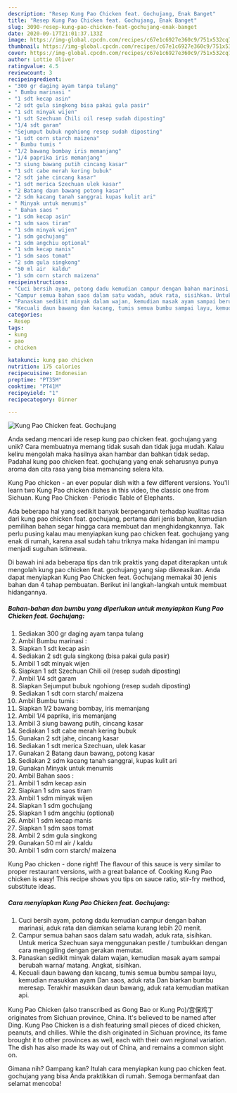 ```yaml
---
description: "Resep Kung Pao Chicken feat. Gochujang, Enak Banget"
title: "Resep Kung Pao Chicken feat. Gochujang, Enak Banget"
slug: 3090-resep-kung-pao-chicken-feat-gochujang-enak-banget
date: 2020-09-17T21:01:37.133Z
image: https://img-global.cpcdn.com/recipes/c67e1c6927e360c9/751x532cq70/kung-pao-chicken-feat-gochujang-foto-resep-utama.jpg
thumbnail: https://img-global.cpcdn.com/recipes/c67e1c6927e360c9/751x532cq70/kung-pao-chicken-feat-gochujang-foto-resep-utama.jpg
cover: https://img-global.cpcdn.com/recipes/c67e1c6927e360c9/751x532cq70/kung-pao-chicken-feat-gochujang-foto-resep-utama.jpg
author: Lottie Oliver
ratingvalue: 4.5
reviewcount: 3
recipeingredient:
- "300 gr daging ayam tanpa tulang"
- " Bumbu marinasi "
- "1 sdt kecap asin"
- "2 sdt gula singkong bisa pakai gula pasir"
- "1 sdt minyak wijen"
- "1 sdt Szechuan Chili oil resep sudah diposting"
- "1/4 sdt garam"
- "Sejumput bubuk ngohiong resep sudah diposting"
- "1 sdt corn starch maizena"
- " Bumbu tumis "
- "1/2 bawang bombay iris memanjang"
- "1/4 paprika iris memanjang"
- "3 siung bawang putih cincang kasar"
- "1 sdt cabe merah kering bubuk"
- "2 sdt jahe cincang kasar"
- "1 sdt merica Szechuan ulek kasar"
- "2 Batang daun bawang potong kasar"
- "2 sdm kacang tanah sanggrai kupas kulit ari"
- " Minyak untuk menumis"
- " Bahan saos "
- "1 sdm kecap asin"
- "1 sdm saos tiram"
- "1 sdm minyak wijen"
- "1 sdm gochujang"
- "1 sdm angchiu optional"
- "1 sdm kecap manis"
- "1 sdm saos tomat"
- "2 sdm gula singkong"
- "50 ml air  kaldu"
- "1 sdm corn starch maizena"
recipeinstructions:
- "Cuci bersih ayam, potong dadu kemudian campur dengan bahan marinasi, aduk rata dan diamkan selama kurang lebih 20 menit."
- "Campur semua bahan saos dalam satu wadah, aduk rata, sisihkan. Untuk merica Szechuan saya menggunakan pestle / tumbukkan dengan cara menggiling dengan gerakan memutar."
- "Panaskan sedikit minyak dalam wajan, kemudian masak ayam sampai berubah warna/ matang. Angkat, sisihkan."
- "Kecuali daun bawang dan kacang, tumis semua bumbu sampai layu, kemudian masukkan ayam Dan saos, aduk rata Dan biarkan bumbu meresap. Terakhir masukkan daun bawang, aduk rata kemudian matikan api."
categories:
- Resep
tags:
- kung
- pao
- chicken

katakunci: kung pao chicken 
nutrition: 175 calories
recipecuisine: Indonesian
preptime: "PT35M"
cooktime: "PT41M"
recipeyield: "1"
recipecategory: Dinner

---
```



![Kung Pao Chicken feat. Gochujang](https://img-global.cpcdn.com/recipes/c67e1c6927e360c9/751x532cq70/kung-pao-chicken-feat-gochujang-foto-resep-utama.jpg)

Anda sedang mencari ide resep kung pao chicken feat. gochujang yang unik? Cara membuatnya memang tidak susah dan tidak juga mudah. Kalau keliru mengolah maka hasilnya akan hambar dan bahkan tidak sedap. Padahal kung pao chicken feat. gochujang yang enak seharusnya punya aroma dan cita rasa yang bisa memancing selera kita.

Kung Pao chicken - an ever popular dish with a few different versions. You&#39;ll learn two Kung Pao chicken dishes in this video, the classic one from Sichuan. Kung Pao Chicken · Periodic Table of Elephants.

Ada beberapa hal yang sedikit banyak berpengaruh terhadap kualitas rasa dari kung pao chicken feat. gochujang, pertama dari jenis bahan, kemudian pemilihan bahan segar hingga cara membuat dan menghidangkannya. Tak perlu pusing kalau mau menyiapkan kung pao chicken feat. gochujang yang enak di rumah, karena asal sudah tahu triknya maka hidangan ini mampu menjadi suguhan istimewa.


Di bawah ini ada beberapa tips dan trik praktis yang dapat diterapkan untuk mengolah kung pao chicken feat. gochujang yang siap dikreasikan. Anda dapat menyiapkan Kung Pao Chicken feat. Gochujang memakai 30 jenis bahan dan 4 tahap pembuatan. Berikut ini langkah-langkah untuk membuat hidangannya.

<!--inarticleads1-->

##### Bahan-bahan dan bumbu yang diperlukan untuk menyiapkan Kung Pao Chicken feat. Gochujang:

1. Sediakan 300 gr daging ayam tanpa tulang
1. Ambil  Bumbu marinasi :
1. Siapkan 1 sdt kecap asin
1. Sediakan 2 sdt gula singkong (bisa pakai gula pasir)
1. Ambil 1 sdt minyak wijen
1. Siapkan 1 sdt Szechuan Chili oil (resep sudah diposting)
1. Ambil 1/4 sdt garam
1. Siapkan Sejumput bubuk ngohiong (resep sudah diposting)
1. Sediakan 1 sdt corn starch/ maizena
1. Ambil  Bumbu tumis :
1. Siapkan 1/2 bawang bombay, iris memanjang
1. Ambil 1/4 paprika, iris memanjang
1. Ambil 3 siung bawang putih, cincang kasar
1. Sediakan 1 sdt cabe merah kering bubuk
1. Gunakan 2 sdt jahe, cincang kasar
1. Sediakan 1 sdt merica Szechuan, ulek kasar
1. Gunakan 2 Batang daun bawang, potong kasar
1. Sediakan 2 sdm kacang tanah sanggrai, kupas kulit ari
1. Gunakan  Minyak untuk menumis
1. Ambil  Bahan saos :
1. Ambil 1 sdm kecap asin
1. Siapkan 1 sdm saos tiram
1. Ambil 1 sdm minyak wijen
1. Siapkan 1 sdm gochujang
1. Siapkan 1 sdm angchiu (optional)
1. Ambil 1 sdm kecap manis
1. Siapkan 1 sdm saos tomat
1. Ambil 2 sdm gula singkong
1. Gunakan 50 ml air / kaldu
1. Ambil 1 sdm corn starch/ maizena


Kung Pao chicken - done right! The flavour of this sauce is very similar to proper restaurant versions, with a great balance of. Cooking Kung Pao chicken is easy! This recipe shows you tips on sauce ratio, stir-fry method, substitute ideas. 

<!--inarticleads2-->

##### Cara menyiapkan Kung Pao Chicken feat. Gochujang:

1. Cuci bersih ayam, potong dadu kemudian campur dengan bahan marinasi, aduk rata dan diamkan selama kurang lebih 20 menit.
1. Campur semua bahan saos dalam satu wadah, aduk rata, sisihkan. Untuk merica Szechuan saya menggunakan pestle / tumbukkan dengan cara menggiling dengan gerakan memutar.
1. Panaskan sedikit minyak dalam wajan, kemudian masak ayam sampai berubah warna/ matang. Angkat, sisihkan.
1. Kecuali daun bawang dan kacang, tumis semua bumbu sampai layu, kemudian masukkan ayam Dan saos, aduk rata Dan biarkan bumbu meresap. Terakhir masukkan daun bawang, aduk rata kemudian matikan api.


Kung Pao Chicken (also transcribed as Gong Bao or Kung Po)/宫保鸡丁 originates from Sichuan province, China. It&#39;s believed to be named after Ding. Kung Pao Chicken is a dish featuring small pieces of diced chicken, peanuts, and chilies. While the dish originated in Sichuan province, its fame brought it to other provinces as well, each with their own regional variation. The dish has also made its way out of China, and remains a common sight on. 

Gimana nih? Gampang kan? Itulah cara menyiapkan kung pao chicken feat. gochujang yang bisa Anda praktikkan di rumah. Semoga bermanfaat dan selamat mencoba!
